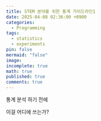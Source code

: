 ```yaml
---
title: STEM 분야를 위한 통계 가이드라인1
date: 2025-04-08 02:36:00 +0900
categories:
  - Programming
tags:
  - statistics
  - experiments
pin: false
mermaid: "false"
image: 
incomplete: true
math: true
published: true
comments: true
---
```

통계 분석 하기 전에

이걸 어디에 쓰는가?
